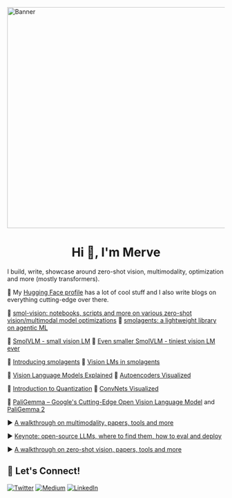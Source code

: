 <img width="512" alt="Banner" src="https://i.pinimg.com/originals/96/ca/f5/96caf5cd0fb6f9d08a66c90d970847c7.gif">


<h1 align="center">Hi 👋, I'm Merve</h1>

I build, write, showcase around zero-shot vision, multimodality, optimization and more (mostly transformers). 

🤗 My [Hugging Face profile](https://huggingface.co/merve) has a lot of cool stuff and I also write blogs on everything cutting-edge over there. 

🌱 [smol-vision: notebooks, scripts and more on various zero-shot vision/multimodal model optimizations](https://github.com/merveenoyan/smol-vision)
🤖 [smolagents: a lightweight library on agentic ML](https://github.com/huggingface/smolagents)


🔖 [SmolVLM - small vision LM](https://huggingface.co/blog/smolvlm)          🔖 [Even smaller SmolVLM - tiniest vision LM ever](https://huggingface.co/blog/smolervlm)

🔖 [Introducing smolagents](https://huggingface.co/blog/smolagents)          🔖 [Vision LMs in smolagents](https://huggingface.co/blog/smolagents-can-see)

🔖 [Vision Language Models Explained](https://huggingface.co/blog/vlms)          🔖 [Autoencoders Visualized](https://merveenoyan.medium.com/complete-guide-on-deep-learning-architectures-part-2-autoencoders-293351bbe027)

🔖 [Introduction to Quantization](https://huggingface.co/blog/merve/quantization)          🔖 [ConvNets Visualized](https://merveenoyan.medium.com/complete-guide-on-deep-learning-architectures-chapter-1-on-convnets-1d3e8086978d)

🔖 [PaliGemma – Google's Cutting-Edge Open Vision Language Model](https://huggingface.co/blog/paligemma) and [PaliGemma 2](https://huggingface.co/blog/paligemma2)

▶️ [A walkthrough on multimodality, papers, tools and more](https://www.youtube.com/watch?v=IoGaGfU1CIg)

▶️ [Keynote: open-source LLMs, where to find them, how to eval and deploy](https://www.youtube.com/watch?v=-Mv1KGr2FKs)

▶️ [A walkthrough on zero-shot vision, papers, tools and more](https://www.youtube.com/watch?v=BnM-S50P_so)


## 🔗 Let's Connect!
<a href="https://twitter.com/mervenoyann" target="_blank"><img alt="Twitter" src="https://img.shields.io/badge/twitter-%231DA1F2.svg?&style=for-the-badge&logo=twitter&logoColor=white" /></a>
<a href="https://medium.com/@merveenoyan" target="_blank"><img alt="Medium" src="https://img.shields.io/badge/medium-%2312100E.svg?&style=for-the-badge&logo=medium&logoColor=white" /></a>
<a href="https://www.linkedin.com/in/merve-noyan-28b1a113a/" target="_blank"><img alt="LinkedIn" src="https://img.shields.io/badge/linkedin-%230077B5.svg?&style=for-the-badge&logo=linkedin&logoColor=white" /></a>
